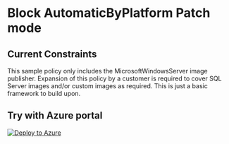 # Block AutomaticByPlatform Patch mode

## Current Constraints
This sample policy only includes the MicrosoftWindowsServer image publisher. Expansion of this policy by a customer is required to cover SQL Server images and/or custom images as required. This is just a basic framework to build upon.

## Try with Azure portal
[![Deploy to Azure](https://aka.ms/deploytoazurebutton)](https://portal.azure.com/?#blade/Microsoft_Azure_Policy/CreatePolicyDefinitionBlade/uri/https%3A%2F%2Fraw.githubusercontent.com%2Fchrislittle%2Fazurepolicy%2Frefs%2Fheads%2Fmain%2FPatch%2520Orchestration%2520Mode%2Fazurepolicy.json)

